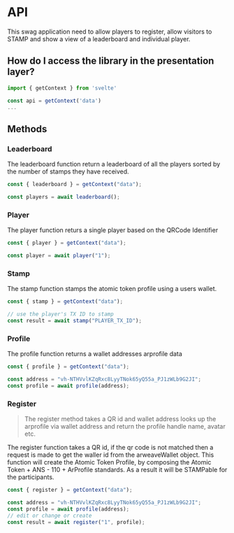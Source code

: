 # API

This swag application need to allow players to register, allow visitors to STAMP
and show a view of a leaderboard and individual player.

## How do I access the library in the presentation layer?

```js
import { getContext } from 'svelte'

const api = getContext('data')
...
```

## Methods

### Leaderboard

The leaderboard function return a leaderboard of all the players sorted by the
number of stamps they have received.

```js
const { leaderboard } = getContext("data");

const players = await leaderboard();
```

### Player

The player function returs a single player based on the QRCode Identifier

```js
const { player } = getContext("data");

const player = await player("1");
```

### Stamp

The stamp function stamps the atomic token profile using a users wallet.

```js
const { stamp } = getContext("data");

// use the player's TX ID to stamp
const result = await stamp("PLAYER_TX_ID");
```

### Profile

The profile function returns a wallet addresses arprofile data

```js
const { profile } = getContext("data");

const address = "vh-NTHVvlKZqRxc8LyyTNok65yQ55a_PJ1zWLb9G2JI";
const profile = await profile(address);
```

### Register

> The register method takes a QR id and wallet address looks up the arprofile
> via wallet address and return the profile handle name, avatar etc.

The register function takes a QR id, if the qr code is not matched then a
request is made to get the waller id from the arweaveWallet object. This
function will create the Atomic Token Profile, by composing the Atomic Token +
ANS - 110 + ArProfile standards. As a result it will be STAMPable for the
participants.

```js
const { register } = getContext("data");

const address = "vh-NTHVvlKZqRxc8LyyTNok65yQ55a_PJ1zWLb9G2JI";
const profile = await profile(address);
// edit or change or create
const result = await register("1", profile);
```
